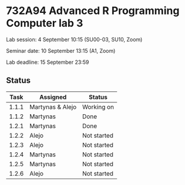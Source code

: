 # 732A94 Advanced R Programming Computer lab 3

Lab session: 4 September 10:15 (SU00-03, SU10, Zoom)

Seminar date: 10 September 13:15 (A1, Zoom)

Lab deadline: 15 September 23:59

## Status

Task | Assigned | Status
------------ | --------|-----
1.1.1 | Martynas & Alejo | Working on
1.1.2 | Martynas | Done
1.2.1 | Martynas | Done
1.2.2 | Alejo | Not started
1.2.3 | Alejo | Not started
1.2.4 | Martynas | Not started
1.2.5 | Martynas | Not started
1.2.6 | Alejo | Not started
